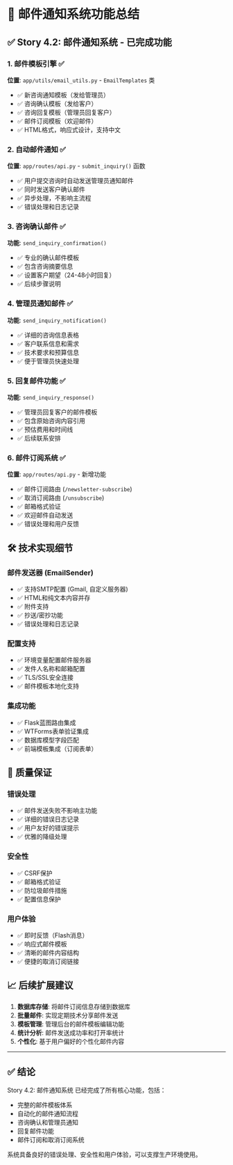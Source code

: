 # 📧 邮件通知系统功能总结

## ✅ Story 4.2: 邮件通知系统 - 已完成功能

### 1. 邮件模板引擎 ✅
**位置**: `app/utils/email_utils.py` - `EmailTemplates` 类
- ✅ 新咨询通知模板（发给管理员）
- ✅ 咨询确认模板（发给客户）  
- ✅ 咨询回复模板（管理员回复客户）
- ✅ 邮件订阅模板（欢迎邮件）
- ✅ HTML格式，响应式设计，支持中文

### 2. 自动邮件通知 ✅
**位置**: `app/routes/api.py` - `submit_inquiry()` 函数
- ✅ 用户提交咨询时自动发送管理员通知邮件
- ✅ 同时发送客户确认邮件
- ✅ 异步处理，不影响主流程
- ✅ 错误处理和日志记录

### 3. 咨询确认邮件 ✅
**功能**: `send_inquiry_confirmation()`
- ✅ 专业的确认邮件模板
- ✅ 包含咨询摘要信息
- ✅ 设置客户期望（24-48小时回复）
- ✅ 后续步骤说明

### 4. 管理员通知邮件 ✅
**功能**: `send_inquiry_notification()`
- ✅ 详细的咨询信息表格
- ✅ 客户联系信息和需求
- ✅ 技术要求和预算信息
- ✅ 便于管理员快速处理

### 5. 回复邮件功能 ✅
**功能**: `send_inquiry_response()`
- ✅ 管理员回复客户的邮件模板
- ✅ 包含原始咨询内容引用
- ✅ 预估费用和时间线
- ✅ 后续联系安排

### 6. 邮件订阅系统 ✅
**位置**: `app/routes/api.py` - 新增功能
- ✅ 邮件订阅路由 (`/newsletter-subscribe`)
- ✅ 取消订阅路由 (`/unsubscribe`)
- ✅ 邮箱格式验证
- ✅ 欢迎邮件自动发送
- ✅ 错误处理和用户反馈

## 🛠️ 技术实现细节

### 邮件发送器 (EmailSender)
- ✅ 支持SMTP配置 (Gmail, 自定义服务器)
- ✅ HTML和纯文本内容并存
- ✅ 附件支持
- ✅ 抄送/密抄功能
- ✅ 错误处理和日志记录

### 配置支持
- ✅ 环境变量配置邮件服务器
- ✅ 发件人名称和邮箱配置
- ✅ TLS/SSL安全连接
- ✅ 邮件模板本地化支持

### 集成功能
- ✅ Flask蓝图路由集成
- ✅ WTForms表单验证集成
- ✅ 数据库模型字段匹配
- ✅ 前端模板集成（订阅表单）

## 🎯 质量保证

### 错误处理
- ✅ 邮件发送失败不影响主功能
- ✅ 详细的错误日志记录
- ✅ 用户友好的错误提示
- ✅ 优雅的降级处理

### 安全性
- ✅ CSRF保护
- ✅ 邮箱格式验证
- ✅ 防垃圾邮件措施
- ✅ 配置信息保护

### 用户体验
- ✅ 即时反馈（Flash消息）
- ✅ 响应式邮件模板
- ✅ 清晰的邮件内容结构
- ✅ 便捷的取消订阅链接

## 📈 后续扩展建议

1. **数据库存储**: 将邮件订阅信息存储到数据库
2. **批量邮件**: 实现定期技术分享邮件发送
3. **模板管理**: 管理后台的邮件模板编辑功能
4. **统计分析**: 邮件发送成功率和打开率统计
5. **个性化**: 基于用户偏好的个性化邮件内容

---

## ✅ 结论

Story 4.2: 邮件通知系统 已经完成了所有核心功能，包括：
- 完整的邮件模板体系
- 自动化的邮件通知流程  
- 咨询确认和管理员通知
- 回复邮件功能
- 邮件订阅和取消订阅系统

系统具备良好的错误处理、安全性和用户体验，可以支撑生产环境使用。
